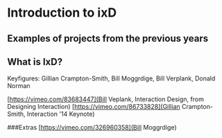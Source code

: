 # Introduction to ixD
## Examples of projects from the previous years

## What is IxD?
Keyfigures: Gillian Crampton-Smith, Bill Moggrdige, Bill Verplank, Donald Norman


[https://vimeo.com/83683447](Bill Veplank, Interaction Design, from Designing Interaction)
[https://vimeo.com/86733828](Gillian Crampton-Smith, Interaction '14 Keynote)

###Extras
[https://vimeo.com/326960358](Bill Moggrdige)
